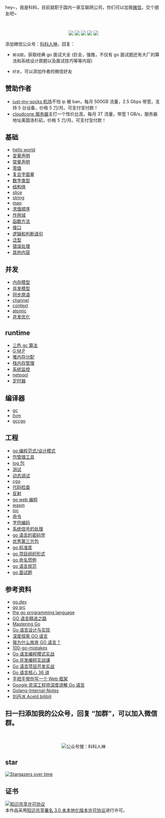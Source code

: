 <p align="left">
hey~，我是科科，目前就职于国内一家互联网公司，你们可以加我<a href="#wechat.png">微信</a>，交个朋友吧~
</p>
<br>
<p align="center">
<a href='#wechat.png'
 target="_blank"><img src="https://img.shields.io/static/v1?label=%E7%A7%91%E7%A7%91%E4%BA%BA%E7%A5%9E&message=%E5%85%AC%E4%BC%97%E5%8F%B7&color="></a>
<a href="https://space.bilibili.com/478621088" target="_blank"><img src="https://img.shields.io/static/v1?label=bilibili&message=b%E7%AB%99&color=blue"></a>
<a href="https://www.zhihu.com/people/shgopher" target="_blank"><img src="https://img.shields.io/static/v1?label=zhihu&message=%E7%9F%A5%E4%B9%8E&color=blue"></a>
<a href="https://blog.csdn.net/zyfljxzby" target="_blank"><img src="https://img.shields.io/static/v1?label=csdn&message=CSDN&color=red"></a>
<a href="https://www.toutiao.com/c/user/token/MS4wLjABAAAAIGeO1-kCUelF-G8GW3AvJlrEL7tiO24WHJmnX4nV1bs" target="_blank"><img src="https://img.shields.io/static/v1?label=toutiao&message=%E5%A4%B4%E6%9D%A1&color=red"></a>
</p>

添加微信公众号：<a href="#wechat.png">科科人神</a>，回复：
- `面试题`，获取经典 go 面试大全 (巨全，强推，不仅有 go 面试题还有大厂的算法和系统设计原题以及面试技巧等等内容)

- `好友`，可以添加作者的微信好友

## 赞助作者
- [just-my-socks 机场](https://justmysocks.net/members/aff.php?aff=29885
)不怕 ip 被 ban，每月 500GB 流量，2.5 Gbps 带宽，支持 5 台设备，价格 5 刀/月。可支付宝付款！
- [cloudcone 服务器](https://app.cloudcone.com/?ref=2525)主打一个性价比高，每月 3T 流量，带宽 1 GB/s，服务器地址美国洛杉矶，价格 5 刀/月。可支付宝付款！


## 基础
- [hello world](./基础/helloWorld/README.md)
- [变量声明](./基础/变量声明)
- [常量声明](./基础/常量声明)
- [零值](./基础/零值)
- [复合字面量](./基础/复合字面量)
- [数字类型](./基础/数字类型)
- [结构体](./基础/结构体)
- [slice](./基础/slice)
- [string](./基础/string)
- [map](./基础/map)
- [求值顺序](./基础/求值顺序)
- [作用域](./基础/作用域)
- [函数方法](./基础/函数方法)
- [接口](./基础/interface)
- [逻辑和判断语句](./基础/逻辑和判断语句) 
- [泛型](./基础/泛型)
- [错误处理](./基础/错误处理)
- [其他内容](./基础/其他内容)
## 并发
- [内存模型](./并发/内存模型)
- [并发模型](./并发/并发模型)
- [同步原语](./并发/同步原语)
- [channel](./并发/channel)
- [context](./并发/context)
- [atomic](./并发/atomic)
- [并发优化](./并发/并发优化)
## runtime
- [三色 gc 算法](./runtime/三色gc算法)
- [G:M:P](./runtime/gmp)
- [堆内存分配](./runtime/堆内存分配)
- [栈内存管理](./runtime/栈内存管理)
- [系统监控](./runtime/系统监控)
- [netpool](./runtime/netpool)
- [定时器](./runtime/定时器)
## 编译器
- [gc](./编译器/gc)
- [llvm](./编译器/llvm)
- [gccgo](./编译器/gccgo) 
## 工程
- [go 编程范式/设计模式](./工程/go编程范式/README.md)
- [包管理工具](./工程/包及其构建工具)
- [log 包](./工程/log)
- [测试](./工程/测试)
- [动态调试](./工程/动态调试)
- [cgo](./工程/cgo)
- [代码检查](./工程/代码检查)
- [反射](./工程/反射)
- [go web 编程](./工程/goweb编程)
- [wasm](./工程/wasm)
- [ioc](./工程/ioc)
- [命令](./工程/命令)
- [字符编码](./工程/字符编码)
- [系统信号的处理](./工程/系统信号的处理)
- [go 语言的密码学](./工程/go语言的秘密学)
- [优秀第三方包](./工程/优秀第三方包)
- [go 标准库](./工程/go标准库)
- [go 项目组织形式](./工程/项目组织形式)
- [go 命名惯例](./工程/go命名惯例)
- [go 语言规范](./工程/go语言规范)
- [go 面试题](./工程/go面试题)
## 参考资料
- [go.dev](https://go.dev)
- [go src](https://github.com/golang/go)
- [the go programming language](https://www.gopl.io/)
- [GO 语言精进之路](https://book.douban.com/subject/35720729/)
- [Mastering Go](https://shgopher.github.io/pdf/mastering-go-cn.pdf)
- [Go 语言设计与实现](https://draveness.me/golang/)
- [深度探索 GO 语言](https://book.douban.com/subject/36104087/)
- [我为什么放弃 GO 语言？](https://juejin.cn/post/7241452578125824061)
- [100-go-mistakes](https://github.com/teivah/100-go-mistakes)
- [Go 语言编程模式实战](https://time.geekbang.org/opencourse/intro/100069501)
- [Go 并发编程实战课](https://time.geekbang.org/column/intro/100061801)
- [Go 语言项目开发实战](https://time.geekbang.org/column/intro/100079601)
- [Go 语言核心 36 讲](https://time.geekbang.org/column/intro/100013101)
- [手把手带你写一个 Web 框架](https://time.geekbang.org/column/intro/100090601)
- [Google 资深工程师深度讲解 Go 语言](https://coding.imooc.com/class/chapter/180.html#Anchor)
- [Golang-Internal-Notes](https://github.com/LeoYang90/Golang-Internal-Notes)
- [刘丹冰 Aceld bilibili](https://space.bilibili.com/373073810)
## 扫一扫添加我的公众号，回复 “加群”，可以加入微信群。
<p id="wechat.png" align="center">
<br>
<br>
<img src="./wechat.png"  alt="公众号搜：科科人神">
</p>

## star

[![Stargazers over time](https://starchart.cc/shgopher/GOFamily.svg)](https://starchart.cc/shgopher/GOFamily)
## 证书

<a rel="license" href="http://creativecommons.org/licenses/by/3.0/"><img alt="知识共享许可协议" style="border-width:0" src="https://i.creativecommons.org/l/by/3.0/88x31.png" /></a><br />本作品采用<a rel="license" href="http://creativecommons.org/licenses/by/3.0/">知识共享署名 3.0 未本地化版本许可协议</a>进行许可。
